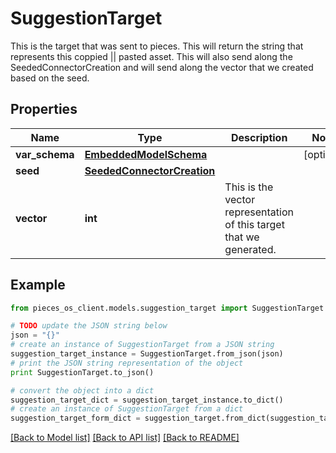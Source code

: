 # SuggestionTarget

This is the target that was sent to pieces. This will return the string that represents this coppied || pasted asset. This will also send along the SeededConnectorCreation and will send along the vector that we created based on the seed.

## Properties
Name | Type | Description | Notes
------------ | ------------- | ------------- | -------------
**var_schema** | [**EmbeddedModelSchema**](EmbeddedModelSchema.md) |  | [optional] 
**seed** | [**SeededConnectorCreation**](SeededConnectorCreation.md) |  | 
**vector** | **int** | This is the vector representation of this target that we generated. | 

## Example

```python
from pieces_os_client.models.suggestion_target import SuggestionTarget

# TODO update the JSON string below
json = "{}"
# create an instance of SuggestionTarget from a JSON string
suggestion_target_instance = SuggestionTarget.from_json(json)
# print the JSON string representation of the object
print SuggestionTarget.to_json()

# convert the object into a dict
suggestion_target_dict = suggestion_target_instance.to_dict()
# create an instance of SuggestionTarget from a dict
suggestion_target_form_dict = suggestion_target.from_dict(suggestion_target_dict)
```
[[Back to Model list]](../README.md#documentation-for-models) [[Back to API list]](../README.md#documentation-for-api-endpoints) [[Back to README]](../README.md)


